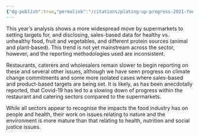 ```yaml
---
{"dg-publish":true,"permalink":"/citations/plating-up-progress-2021-food-foundation/","tags":["#uk retailers"],"created":"2025-10-23T17:42:46.607+01:00","updated":"2025-10-23T18:12:10.256+01:00"}
---
```


This year’s analysis shows a more widespread move by supermarkets to setting targets for, and disclosing, sales-based data for healthy vs. unhealthy food, fruit and vegetables, and different protein sources (animal and plant-based). This trend is not yet mainstream across the sector, however, and the reporting methodologies used are inconsistent.

Restaurants, caterers and wholesalers remain slower to begin reporting on these and several other issues, although we have seen progress on climate change commitments and some more isolated cases where sales-based and product-based targets are being set. It is likely, as has been anecdotally reported, that Covid-19 has led to a slowing down of progress within the restaurant and catering sectors compared to the supermarkets.

While all sectors appear to recognise the impacts the food industry has on people and health, their work on issues relating to nature and the environment is more mature than that relating to health, nutrition and social justice issues.
